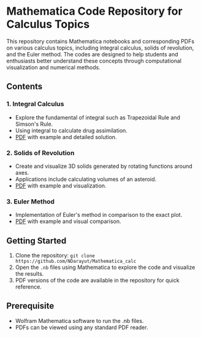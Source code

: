 # Mathematica Code Repository for Calculus Topics  
This repository contains Mathematica notebooks and corresponding PDFs on various calculus topics, 
including integral calculus, solids of revolution, and the Euler method. 
The codes are designed to help students and enthusiasts better understand these concepts through computational visualization and numerical methods.  
## Contents  
### 1. Integral Calculus   
* Explore the fundamental of integral such as Trapezoidal Rule and Simson's Rule.  
* Using integral to calculate drug assimilation.  
* [PDF](https://github.com/NDarayut/Mathematica_calc/blob/main/calculus_integral_project.pdf) with example and detailed solution.  
### 2. Solids of Revolution  
* Create and visualize 3D solids generated by rotating functions around axes.  
* Applications include calculating volumes of an asteroid.  
* [PDF](https://github.com/NDarayut/Mathematica_calc/blob/main/calculus_solid_of_revolution.pdf) with example and visualization.  
### 3. Euler Method  
* Implementation of Euler's method in comparison to the exact plot.  
* [PDF](https://github.com/NDarayut/Mathematica_calc/blob/main/calculus_euler_method.pdf) with example and visual comparison.
## Getting Started  
1. Clone the repository: ```git clone https://github.com/NDarayut/Mathematica_calc```
2. Open the ```.nb``` files using Mathematica to explore the code and visualize the results.
3. PDF versions of the code are available in the repository for quick reference.
## Prerequisite  
* Wolfram Mathematica software to run the .nb files.  
* PDFs can be viewed using any standard PDF reader.  
